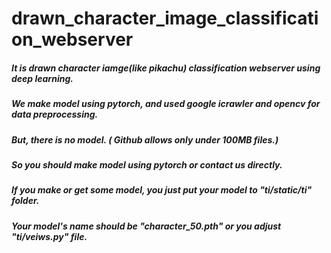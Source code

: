 # drawn_character_image_classification_webserver

##### It is drawn character iamge(like pikachu) classification webserver using deep learning.
##### We make model using pytorch, and used google icrawler and opencv for data preprocessing.

##### But, there is no model. ( Github allows only under 100MB files.)
##### So you should make model using pytorch or contact us directly.

##### If you make or get some model, you just put your model to "ti/static/ti" folder.
##### Your model's name should be "character_50.pth" or you adjust "ti/veiws.py" file.
